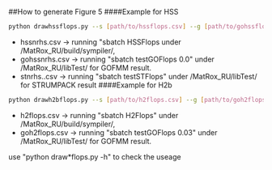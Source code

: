 ##How to generate Figure 5
####Example for HSS
```bash
python drawhssflops.py --s [path/to/hssflops.csv] --g [path/to/gohssflops.csv] --t [path/to/stflops.csv]
```
- hssnrhs.csv -> running "sbatch HSSFlops under /MatRox_RU/build/sympiler/,
- gohssnrhs.csv -> running "sbatch testGOFlops 0.0" under /MatRox_RU/libTest/ for GOFMM result.
- stnrhs..csv  -> running "sbatch testSTFlops" under /MatRox_RU/libTest/ for STRUMPACK result
####Example for H2b
```bash
python drawh2bflops.py --s [path/to/h2flops.csv] --g [path/to/goh2flops.csv]
```
- h2flops.csv -> running "sbatch H2Flops" under /MatRox_RU/build/sympiler/,
- goh2flops.csv -> running "sbatch testGOFlops 0.03" under /MatRox_RU/libTest/ for GOFMM result.

use "python draw*flops.py -h" to check the useage
